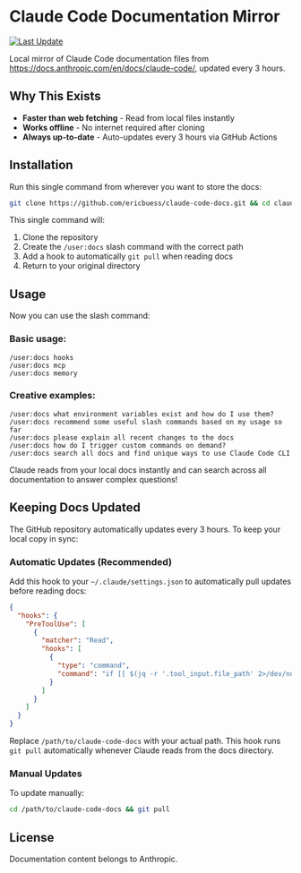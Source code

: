 # Claude Code Documentation Mirror

[![Last Update](https://img.shields.io/github/last-commit/ericbuess/claude-code-docs/main.svg?label=docs%20updated)](https://github.com/ericbuess/claude-code-docs/commits/main)

Local mirror of Claude Code documentation files from https://docs.anthropic.com/en/docs/claude-code/, updated every 3 hours.

## Why This Exists

- **Faster than web fetching** - Read from local files instantly
- **Works offline** - No internet required after cloning
- **Always up-to-date** - Auto-updates every 3 hours via GitHub Actions

## Installation

Run this single command from wherever you want to store the docs:

```bash
git clone https://github.com/ericbuess/claude-code-docs.git && cd claude-code-docs && DOCS_PATH="$(pwd)" && mkdir -p ~/.claude/commands && echo "$DOCS_PATH/ contains a local update copy of all docs for Claude Code and is faster for you to access. Please use a Read task to research Claude Code docs there (rather than a web fetch) and tell me about the following: \$ARGUMENTS" > ~/.claude/commands/docs.md && ([ -f ~/.claude/settings.json ] && jq --arg path "$DOCS_PATH" '.hooks.PreToolUse = [(.hooks.PreToolUse // [])[] | select(.matcher != "Read")] + [{"matcher": "Read", "hooks": [{"type": "command", "command": ("if [[ $(jq -r .tool_input.file_path 2>/dev/null) == *" + $path + "/* ]]; then cd " + $path + " && git pull --quiet; fi")}]}]' ~/.claude/settings.json > ~/.claude/settings.json.tmp && mv ~/.claude/settings.json.tmp ~/.claude/settings.json || echo '{"hooks":{"PreToolUse":[{"matcher":"Read","hooks":[{"type":"command","command":"if [[ $(jq -r .tool_input.file_path 2>/dev/null) == *'"$DOCS_PATH"'/* ]]; then cd '"$DOCS_PATH"' && git pull --quiet; fi"}]}]}}' > ~/.claude/settings.json) && cd .. && echo "✅ Installation complete!" && echo "   📁 Docs location: $DOCS_PATH" && echo "   💬 Command: /user:docs" && echo "   🔄 Auto-updates: Enabled"
```

This single command will:
1. Clone the repository
2. Create the `/user:docs` slash command with the correct path
3. Add a hook to automatically `git pull` when reading docs
4. Return to your original directory

## Usage

Now you can use the slash command:

### Basic usage:
```
/user:docs hooks
/user:docs mcp
/user:docs memory
```

### Creative examples:
```
/user:docs what environment variables exist and how do I use them?
/user:docs recommend some useful slash commands based on my usage so far
/user:docs please explain all recent changes to the docs
/user:docs how do I trigger custom commands on demand?
/user:docs search all docs and find unique ways to use Claude Code CLI
```

Claude reads from your local docs instantly and can search across all documentation to answer complex questions!

## Keeping Docs Updated

The GitHub repository automatically updates every 3 hours. To keep your local copy in sync:

### Automatic Updates (Recommended)

Add this hook to your `~/.claude/settings.json` to automatically pull updates before reading docs:

```json
{
  "hooks": {
    "PreToolUse": [
      {
        "matcher": "Read",
        "hooks": [
          {
            "type": "command",
            "command": "if [[ $(jq -r '.tool_input.file_path' 2>/dev/null) == */claude-code-docs/* ]]; then cd /path/to/claude-code-docs && git pull --quiet; fi"
          }
        ]
      }
    ]
  }
}
```

Replace `/path/to/claude-code-docs` with your actual path. This hook runs `git pull` automatically whenever Claude reads from the docs directory.

### Manual Updates

To update manually:
```bash
cd /path/to/claude-code-docs && git pull
```

## License

Documentation content belongs to Anthropic.